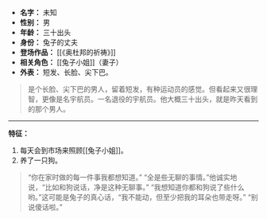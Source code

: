 
- **名字：** 未知
- **性别：** 男
- **年龄：** 三十出头
- **身份：** 兔子的丈夫
- **登场作品：** [[《奥杜邦的祈祷》]]
- **相关角色：** [[兔子小姐]]（妻子）
- **外表：** 短发、长脸、尖下巴。

> 是个长脸、尖下巴的男人，留着短发，有种运动员的感觉。但看起来又很理智，更像是名宇航员。一名退役的宇航员。他大概三十出头，就是昨天看到的那个男人。

---

**特征：** 

1. 每天会到市场来照顾[[兔子小姐]]。
2. 养了一只狗。

> “你在家时做的每一件事我都想知道。”
> “全是些无聊的事情。”他诚实地说，“比如和狗说话，净是这种无聊事。”
> “我想知道你都和狗说了些什么哟。”这可能是兔子的真心话，“我不能动，但至少把我的耳朵也带走呀。”
> “别说傻话啦。”
